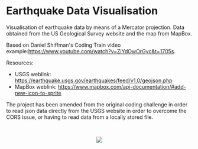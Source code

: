 # Earthquake Data Visualisation #

Visualisation of earthquake data by means of a Mercator projection.
Data obtained from the US Geological Survey website and the map from MapBox.

Based on Daniel Shiffman's Coding Train video example:https://www.youtube.com/watch?v=ZiYdOwOrGyc&t=1705s.

Resources:

* USGS weblink: https://earthquake.usgs.gov/earthquakes/feed/v1.0/geojson.php
* MapBox weblink: https://www.mapbox.com/api-documentation/#add-new-icon-to-sprite

The project has been amended from the original coding challenge in order to read json data directly
from the USGS website in order to overcome the CORS issue, or having to read data from a locally stored file.

</br>
<p align="center">
  <img src="images/screenShot-01.png"/>
</p>

